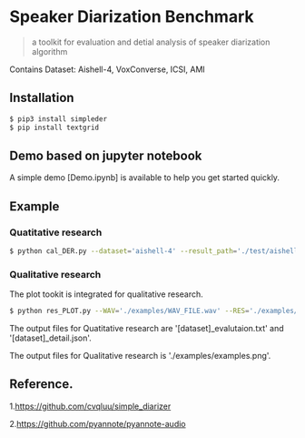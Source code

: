 # Speaker Diarization Benchmark

> a toolkit for evaluation and detial analysis of speaker diarization algorithm

Contains Dataset: Aishell-4, VoxConverse, ICSI, AMI

## Installation

```bash
$ pip3 install simpleder
$ pip install textgrid
```

## Demo based on jupyter notebook

A simple demo [Demo.ipynb] is available to help you get started quickly. 

## Example

### Quatitative research
```bash
$ python cal_DER.py --dataset='aishell-4' --result_path='./test/aishell-4/' --MODE='EVAL' --details_analysis=TRUE
```

### Qualitative research
The plot tookit is integrated for qualitative research.
```bash
$ python res_PLOT.py --WAV='./examples/WAV_FILE.wav' --RES='./examples/RES_FILE.json' --SAVE_PATH='./examples/examples.png'
```

The output files for Quatitative research are '[dataset]_evalutaion.txt' and '[dataset]_detail.json'.

The output files for Qualitative research is './examples/examples.png'.

## Reference.
1.https://github.com/cvqluu/simple_diarizer

2.https://github.com/pyannote/pyannote-audio
